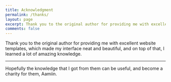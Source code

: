 ```yaml
---
title: Acknowledgment
permalink: /thanks/
layout: page
excerpt: Thank you to the original author for providing me with excellent website templates, which made my interface neat and beautiful, and on top of that, I learned a lot of amazing knowledge.
comments: false
---
```


Thank you to the original author for providing me with excellent website templates, which made my interface neat and beautiful, and on top of that, I learned a lot of amazing knowledge.

<hr>

Hopefully the knowledge that I got from them can be useful, and become a charity for them, Aamiin.
